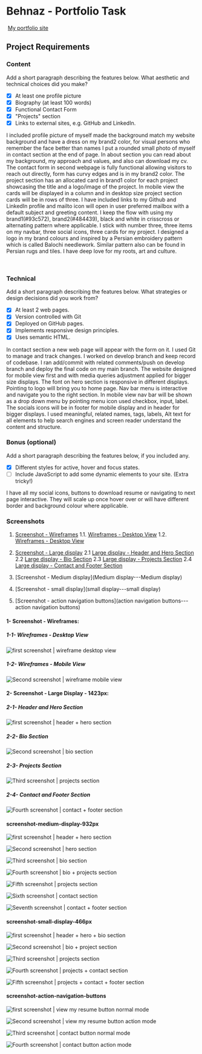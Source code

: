 #  Behnaz - Portfolio Task
​
[My portfolio site](https://behnazshojaei.github.io/)
​
## Project Requirements

### Content
 Add a short paragraph describing the features below. What aesthetic and technical choices did you make? 
- [x] At least one profile picture
- [x] Biography (at least 100 words)
- [x] Functional Contact Form
- [x] "Projects" section
- [x] Links to external sites, e.g. GitHub and LinkedIn.

I included profile picture of myself made the background match my website background and have a dress on my brand2 color, for visual persons who remember the face better than names I put a rounded small photo of myself in contact section at the end of page. 
In about section you can read about my background, my approach and values, and also can download my cv.
The contact form in second webpage is fully functional allowing visitors to reach out directly, form has curvy edges and is in my brand2 color. 
The project section has an allocated card in brand1 color for each project showcasing the title and a logo/image of the project. In mobile view the cards will be displayed in a column and in desktop size project section cards will be in rows of three. 
I have included links to my Github and LinkedIn profile and mailto icon will open in user preferred mailbox with a default subject and greeting content.
I keep the flow with using my brand1(#93c572), brand2(#484439), black and white in crisscross or alternating pattern where applicable. 
I stick with number three, three items on my navbar, three social icons, three cards for my project.
I designed a logo in my brand colours and inspired by a Persian embroidery pattern which is called Balochi needlework. Similar pattern also can be found in Persian rugs and tiles. I have deep love for my roots, art and culture. 

​
### Technical
 Add a short paragraph describing the features below. What strategies or design decisions did you work from? 
- [x] At least 2 web pages.
- [x] Version controlled with Git
- [x] Deployed on GitHub pages.
- [x] Implements responsive design principles.
- [x] Uses semantic HTML.

In contact section a new web page will appear with the form on it. 
I used Git to manage and track changes. I worked on develop branch and keep record of codebase.
I ran add/commit with related comments/push on develop branch and deploy the final code on my main branch.
The website designed for mobile view first and with media queries adjustment applied for bigger size displays. The font on hero section is responsive in different displays. Pointing to logo will bring you to home page. Nav bar menu is interactive and navigate you to the right section. In mobile view nav bar will be shown as a drop down menu by pointing menu icon used checkbox, input, label. The socials icons will be in footer for mobile display and in header for bigger displays. 
I used meaningful, related names, tags, labels, Alt text for all elements to help search engines and screen reader understand the content and structure. 

      

### Bonus (optional)
 Add a short paragraph describing the features below, if you included any. 
- [x] Different styles for active, hover and focus states.
- [ ] Include JavaScript to add some dynamic elements to your site. (Extra tricky!)
      
​I have all my social icons, buttons to download resume or navigating to next page interactive. They will scale up once hover over or will have different border and background colour where applicable.

###  Screenshots
1. [Screenshot - Wireframes](#1-screenshot---wireframes)
 1.1. [Wireframes - Desktop View](#1-1--wireframes---desktop-view)
 1.2. [Wireframes - Desktop View](#1-2--wireframes---mobile-view)

2. [Screenshot - Large display](#2--screenshot---large-display---1423px)
 2.1 [Large display - Header and Hero Section](#2-1--header-and-hero-section)
 2.2 [Large display - Bio Section](#2-2--bio-section)
 2.3 [Large display - Projects Section](#2-3--projects-section)
 2.4 [Large display - Contact and Footer Section](#2-4--contact-and-footer-section)
 
3. [Screenshot - Medium display](Medium display---Medium display)
4. [Screenshot - small display](small display---small display)
5. [Screenshot - action navigation buttons](action navigation buttons---action navigation buttons)

####  1- Screenshot - Wireframes:

#####  1-1- Wireframes - Desktop View

![first screenshot | wireframe desktop view](screenshot-website-pages/wireframe-desktop-view.jpg)

#####  1-2- Wireframes - Mobile View

![Second screenshot | wireframe mobile view](screenshot-website-pages/wireframe-mobile-view.jpg)

####  2- Screenshot - Large Display - 1423px:

#####  2-1- Header and Hero Section

![first screenshot | header + hero section](screenshot-website-pages/large-display-1423px-a-header-hero.png)

#####  2-2- Bio Section

![Second screenshot | bio section](screenshot-website-pages/large-display-1423px-b-bio.png)

#####  2-3- Projects Section

![Third screenshot | projects section](screenshot-website-pages/large-display-1423px-c-projects.png)

#####  2-4- Contact and Footer Section

![Fourth screenshot | contact + footer section](screenshot-website-pages/large-display-1423px-d-contact-footer.png)



####  screenshot-medium-display-932px

![first screenshot | header + hero section](screenshot-website-pages/medium-display-932px-a-header-hero.png)

![Second screenshot | hero section](screenshot-website-pages/medium-display-932px-b-hero.png)

![Third screenshot | bio section](screenshot-website-pages/medium-display-932px-c-bio.png)

![Fourth screenshot | bio + projects section](screenshot-website-pages/medium-display-932px-d-bio-project.png)

![Fifth screenshot | projects section](screenshot-website-pages/medium-display-932px-e-projects.png)

![Sixth screenshot | contact section](screenshot-website-pages/medium-display-932px-f-contact.png)

![Seventh screenshot | contact + footer section](screenshot-website-pages/medium-display-932px-g-contact-footer.png)

####  screenshot-small-display-466px

![first screenshot | header + hero + bio section](screenshot-website-pages/small-display-466px-a-header-hero-bio.png)

![Second screenshot | bio + project section](screenshot-website-pages/small-display-466px-b-bio-projects.png)

![Third screenshot | projects section](screenshot-website-pages/small-display-466px-c-projects.png)

![Fourth screenshot | projects + contact section](screenshot-website-pages/small-display-466px-d-projects-contact.png)

![Fifth screenshot | projects + contact + footer section](screenshot-website-pages/small-display-466px-e-project-contact-footer.png)

####  screenshot-action-navigation-buttons

![first screenshot | view my resume button normal mode](screenshot-website-pages/action1.png)

![Second screenshot | view my resume button action mode](screenshot-website-pages/action2.png)

![Third screenshot | contact button normal mode](screenshot-website-pages/action3.png)

![Fourth screenshot | contact button action mode](screenshot-website-pages/action4.png)


